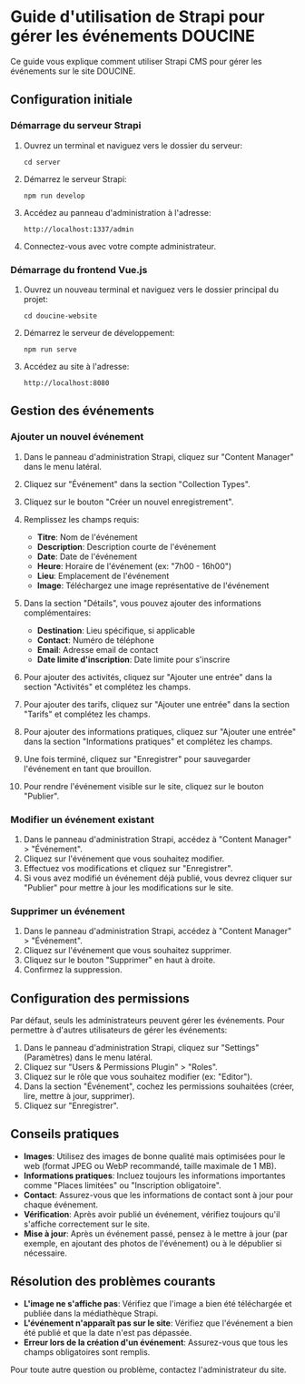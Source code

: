 # Guide d'utilisation de Strapi pour gérer les événements DOUCINE

Ce guide vous explique comment utiliser Strapi CMS pour gérer les événements sur le site DOUCINE.

## Configuration initiale

### Démarrage du serveur Strapi

1. Ouvrez un terminal et naviguez vers le dossier du serveur:
   ```
   cd server
   ```

2. Démarrez le serveur Strapi:
   ```
   npm run develop
   ```

3. Accédez au panneau d'administration à l'adresse:
   ```
   http://localhost:1337/admin
   ```

4. Connectez-vous avec votre compte administrateur.

### Démarrage du frontend Vue.js

1. Ouvrez un nouveau terminal et naviguez vers le dossier principal du projet:
   ```
   cd doucine-website
   ```

2. Démarrez le serveur de développement:
   ```
   npm run serve
   ```

3. Accédez au site à l'adresse:
   ```
   http://localhost:8080
   ```

## Gestion des événements

### Ajouter un nouvel événement

1. Dans le panneau d'administration Strapi, cliquez sur "Content Manager" dans le menu latéral.
2. Cliquez sur "Événement" dans la section "Collection Types".
3. Cliquez sur le bouton "Créer un nouvel enregistrement".
4. Remplissez les champs requis:
   - **Titre**: Nom de l'événement
   - **Description**: Description courte de l'événement
   - **Date**: Date de l'événement
   - **Heure**: Horaire de l'événement (ex: "7h00 - 16h00")
   - **Lieu**: Emplacement de l'événement
   - **Image**: Téléchargez une image représentative de l'événement

5. Dans la section "Détails", vous pouvez ajouter des informations complémentaires:
   - **Destination**: Lieu spécifique, si applicable
   - **Contact**: Numéro de téléphone
   - **Email**: Adresse email de contact
   - **Date limite d'inscription**: Date limite pour s'inscrire

6. Pour ajouter des activités, cliquez sur "Ajouter une entrée" dans la section "Activités" et complétez les champs.

7. Pour ajouter des tarifs, cliquez sur "Ajouter une entrée" dans la section "Tarifs" et complétez les champs.

8. Pour ajouter des informations pratiques, cliquez sur "Ajouter une entrée" dans la section "Informations pratiques" et complétez les champs.

9. Une fois terminé, cliquez sur "Enregistrer" pour sauvegarder l'événement en tant que brouillon.

10. Pour rendre l'événement visible sur le site, cliquez sur le bouton "Publier".

### Modifier un événement existant

1. Dans le panneau d'administration Strapi, accédez à "Content Manager" > "Événement".
2. Cliquez sur l'événement que vous souhaitez modifier.
3. Effectuez vos modifications et cliquez sur "Enregistrer".
4. Si vous avez modifié un événement déjà publié, vous devrez cliquer sur "Publier" pour mettre à jour les modifications sur le site.

### Supprimer un événement

1. Dans le panneau d'administration Strapi, accédez à "Content Manager" > "Événement".
2. Cliquez sur l'événement que vous souhaitez supprimer.
3. Cliquez sur le bouton "Supprimer" en haut à droite.
4. Confirmez la suppression.

## Configuration des permissions

Par défaut, seuls les administrateurs peuvent gérer les événements. Pour permettre à d'autres utilisateurs de gérer les événements:

1. Dans le panneau d'administration Strapi, cliquez sur "Settings" (Paramètres) dans le menu latéral.
2. Cliquez sur "Users & Permissions Plugin" > "Roles".
3. Cliquez sur le rôle que vous souhaitez modifier (ex: "Editor").
4. Dans la section "Événement", cochez les permissions souhaitées (créer, lire, mettre à jour, supprimer).
5. Cliquez sur "Enregistrer".

## Conseils pratiques

- **Images**: Utilisez des images de bonne qualité mais optimisées pour le web (format JPEG ou WebP recommandé, taille maximale de 1 MB).
- **Informations pratiques**: Incluez toujours les informations importantes comme "Places limitées" ou "Inscription obligatoire".
- **Contact**: Assurez-vous que les informations de contact sont à jour pour chaque événement.
- **Vérification**: Après avoir publié un événement, vérifiez toujours qu'il s'affiche correctement sur le site.
- **Mise à jour**: Après un événement passé, pensez à le mettre à jour (par exemple, en ajoutant des photos de l'événement) ou à le dépublier si nécessaire.

## Résolution des problèmes courants

- **L'image ne s'affiche pas**: Vérifiez que l'image a bien été téléchargée et publiée dans la médiathèque Strapi.
- **L'événement n'apparaît pas sur le site**: Vérifiez que l'événement a bien été publié et que la date n'est pas dépassée.
- **Erreur lors de la création d'un événement**: Assurez-vous que tous les champs obligatoires sont remplis.

Pour toute autre question ou problème, contactez l'administrateur du site. 